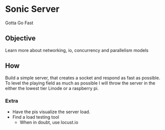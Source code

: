 # Sonic Server

Gotta Go Fast

## Objective

Learn more about networking, io, concurrency and parallelism models

## How

Build a simple server, that creates a socket and respond as fast as possible. To level the playing field as much as possible I will throw the server in the either the lowest tier Linode or a raspberry pi. 

### Extra

* Have the pis visualize the server load.
* Find a load testing tool
    * When in doubt, use locust.io

